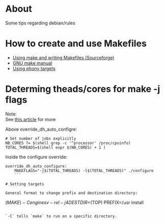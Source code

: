 # About
Some tips regarding debian/rules

# How to create and use Makefiles
* [Using make and writing Makefiles (Sourceforge)](http://makepp.sourceforge.net/1.19/makepp_tutorial.html)
* [GNU make manual](https://www.gnu.org/software/make/manual/html_node/index.html#SEC_Contents)
* [Using phony targets](https://www.gnu.org/software/make/manual/html_node/Phony-Targets.html)

# Determing theads/cores for make -j flags

Note:  
See [this article](http://www.math-linux.com/linux/tip-of-the-day/article/speedup-gnu-make-build-and-compilation-process) for more

Above override_dh_auto_configre:
```
# Set number of jobs explicitly
NB_CORES ?= $(shell grep -c '^processor' /proc/cpuinfo)
TOTAL_THREADS=$(shell expr $(NB_CORES) + 1 )
```

Inside the configure override:

```
override_dh_auto_configure:
	MAKEFLAGS="-j$(TOTAL_THREADS) -l$(TOTAL_THREADS)" ./configure
	```
	
# Setting targets

General format to change prefix and destination directory:

```
$(MAKE) -C engine sv-rel -j4 DESTDIR=$(TOP) PREFIX=/usr install
```

`-C` tells `make` to run on a specific directory.
